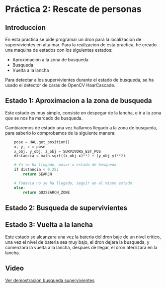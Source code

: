 # Práctica 2: Rescate de personas

## Introduccion

En esta practica se pide programar un dron para la localizacion de supervivientes
en alta mar. Para la realizacion de esta practica, he creado una maquina de estados
con los siguientes estados:

- Aproximacion a la zona de busqueda
- Busqueda
- Vuelta a la lancha

Para detectar a los supervivientes durante el estado de busqueda, se ha usado
el detector de caras de OpenCV HaarCascade.

## Estado 1: Aproximacion a la zona de busqueda

Este estado es muy simple, consiste en despegar de la lancha, e ir a la zona 
que se nos ha marcado de busqueda.

Cambiaremos de estado una vez hallamos llegado a la zona de busqueda, para saberlo
lo comprobamos de la siguiente manera:

```python
    pose = HAL.get_position()
    x, y, z = pose
    x_obj, y_obj, z_obj = SURVIVORS_EST_POS
    distancia = math.sqrt((x_obj-x)**2 + (y_obj-y)**2)

    # Ya se ha llegado, pasar a estado de busqueda
    if distancia < 0.25:
        return SEARCH

    # Todavia no se ha llegado, seguir en el mismo estado
    else:
        return GO2SEARCH_ZONE
```

## Estado 2: Busqueda de supervivientes


## Estado 3: Vuelta a la lancha

Este estado se alcanzara una vez la bateria del dron baje de un nivel critico,
una vez el nivel de bateria sea muy bajo, el dron dejara la busqueda, y comenzara la vuelta a la lancha, despues de llegar, el dron aterrizara en la lancha.

## Video

[Ver demostracion busqueda supervivientes](https://drive.google.com/file/d/1wdCD7wgKnwyFG_e4t5bLTjfIXgq9u-cP/view?usp=sharing)